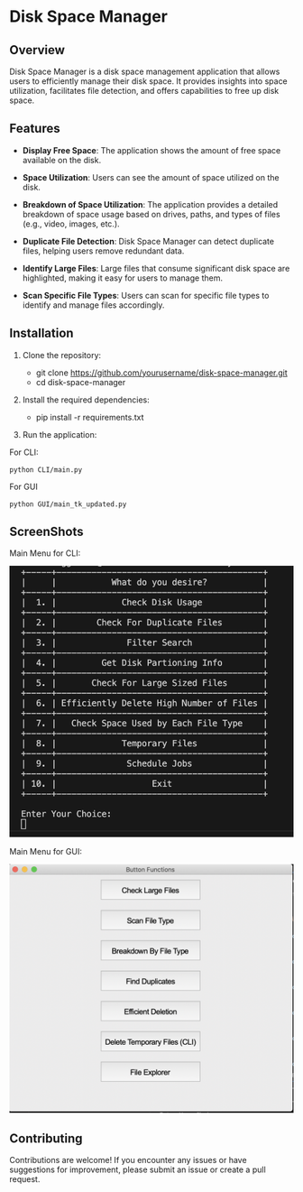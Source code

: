 # Disk Space Manager

## Overview

Disk Space Manager is a disk space management application that allows users to efficiently manage their disk space. It provides insights into space utilization, facilitates file detection, and offers capabilities to free up disk space.

## Features

- **Display Free Space**: The application shows the amount of free space available on the disk.

- **Space Utilization**: Users can see the amount of space utilized on the disk.

- **Breakdown of Space Utilization**: The application provides a detailed breakdown of space usage based on drives, paths, and types of files (e.g., video, images, etc.).

- **Duplicate File Detection**: Disk Space Manager can detect duplicate files, helping users remove redundant data.

- **Identify Large Files**: Large files that consume significant disk space are highlighted, making it easy for users to manage them.

- **Scan Specific File Types**: Users can scan for specific file types to identify and manage files accordingly.

## Installation

1. Clone the repository:
   - git clone https://github.com/yourusername/disk-space-manager.git
   - cd disk-space-manager

2. Install the required dependencies:
    - pip install -r requirements.txt

3. Run the application:

For CLI:

    python CLI/main.py


For GUI
    
    python GUI/main_tk_updated.py


## ScreenShots

Main Menu for CLI:

![MainMenu-CLI](./data/MainMenu-CLI.png)

Main Menu for GUI:


![MainMenu-GUI](./data/MainMenu-GUI.png)


## Contributing

Contributions are welcome! If you encounter any issues or have suggestions for improvement, please submit an issue or create a pull request.






  
